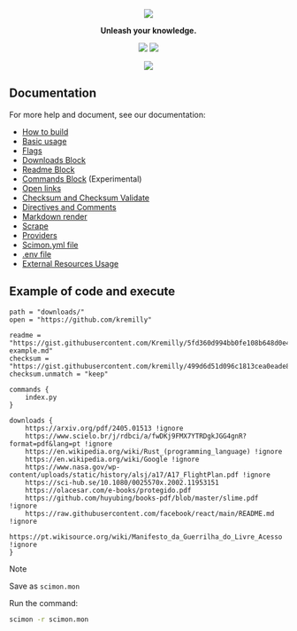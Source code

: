 <div align='center'>
    <img src="https://i.imgur.com/ZZ9a1DU.png"/>
</div>

<p align='center'><b>Unleash your knowledge.</b></p>

<p align='center'>
	<a href='https://github.com/Scibun/Scibun/actions/workflows/rust.yml'><img src='https://img.shields.io/github/actions/workflow/status/scibun/scimon/rust.yml?style=flat-square'/></a>
	<img src='https://img.shields.io/github/license/Scibun/Scimon?style=flat-square'/>
</p>

<p align='center'>
    <img src='https://i.imgur.com/lW13GgS.png' />
</p>

## Documentation

For more help and document, see our documentation:

- [How to build](https://scibun.github.io/ScimonDocs/build.html)
- [Basic usage](https://scibun.github.io/ScimonDocs/basic-usage.html)
- [Flags](https://scibun.github.io/ScimonDocs/flags.html)
- [Downloads Block](https://scibun.github.io/ScimonDocs/download-block.html)
- [Readme Block](https://scibun.github.io/ScimonDocs/readme-block.html)
- [Commands Block](https://scibun.github.io/ScimonDocs/commands-block.html) (Experimental)
- [Open links](https://scibun.github.io/ScimonDocs/open-links.html)
- [Checksum and Checksum Validate](https://scibun.github.io/ScimonDocs/checsum.html)
- [Directives and Comments](https://scibun.github.io/ScimonDocs/directives.html)
- [Markdown render](https://scibun.github.io/ScimonDocs/markdown-render.html)
- [Scrape](https://scibun.github.io/ScimonDocs/scrape.html)
- [Providers](https://scibun.github.io/ScimonDocs/providers.html)
- [Scimon.yml file](https://scibun.github.io/ScimonDocs/scimon.yml-file.html)
- [.env file](https://scibun.github.io/ScimonDocs/env-file.html)
- [External Resources Usage](https://scibun.github.io/ScimonDocs/external-resources.html)

## Example of code and execute

```monset
path = "downloads/"
open = "https://github.com/kremilly"

readme = "https://gist.githubusercontent.com/Kremilly/5fd360d994bb0fe108b648d0e4c9e92f/raw/ac524eba2112bf0bdbac1ad27e24f78f678589ec/readme-example.md"
checksum = "https://gist.githubusercontent.com/kremilly/499d6d51d096c1813cea0eade8eb0bc4/raw/d7c5965aeaf005cf0b612e3468ab47c30480083b/scibun.sha256"
checksum.unmatch = "keep"

commands {
    index.py
}

downloads {
    https://arxiv.org/pdf/2405.01513 !ignore
    https://www.scielo.br/j/rdbci/a/fwDKj9FMX7YTRDgkJGG4gnR?format=pdf&lang=pt !ignore
    https://en.wikipedia.org/wiki/Rust_(programming_language) !ignore
    https://en.wikipedia.org/wiki/Google !ignore
    https://www.nasa.gov/wp-content/uploads/static/history/alsj/a17/A17_FlightPlan.pdf !ignore
    https://sci-hub.se/10.1080/0025570x.2002.11953151
    https://olacesar.com/e-books/protegido.pdf
    https://github.com/huyubing/books-pdf/blob/master/slime.pdf !ignore
    https://raw.githubusercontent.com/facebook/react/main/README.md !ignore
    https://pt.wikisource.org/wiki/Manifesto_da_Guerrilha_do_Livre_Acesso !ignore
}
```

> [!note]
>
> Save as `scimon.mon`

Run the command:

```bash
scimon -r scimon.mon
```
